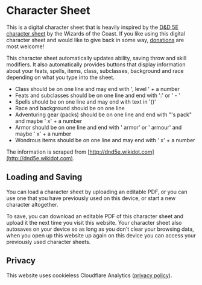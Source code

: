 # Character Sheet
This is a digital character sheet that is heavily inspired by the [D&D 5E character sheet](https://media.wizards.com/2016/dnd/downloads/5E_CharacterSheet_Fillable.pdf) by the Wizards of the Coast. If you like using this digital character sheet and would like to give back in some way, [donations](https://donate.stripe.com/fZe5kv5SJ3jZfjG000) are most welcome!

This character sheet automatically updates ability, saving throw and skill modifiers. It also automatically provides buttons that display information about your feats, spells, items, class, subclasses, background and race depending on what you type into the sheet.

* Class should be on one line and may end with ', level ' + a number
* Feats and subclasses should be on one line and end with ':' or ' - '
* Spells should be on one line and may end with text in '()'
* Race and background should be on one line
* Adventuring gear (packs) should be on one line and end with "'s pack" and maybe ' x' + a number
* Armor should be on one line and end with ' armor' or ' armour' and maybe ' x' + a number
* Wondrous items should be on one line and may end with ' x' + a number

The information is scraped from [http://dnd5e.wikidot.com](http://dnd5e.wikidot.com).

## Loading and Saving
You can load a character sheet by uploading an editable PDF, or you can use one that you have previously used on this device, or start a new character altogether.

To save, you can download an editable PDF of this character sheet and upload it the next time you visit this website. Your character sheet also autosaves on your device so as long as you don't clear your browsing data, when you open up this website up again on this device you can access your previously used character sheets.

## Privacy
This website uses cookieless Cloudflare Analytics ([privacy policy](/privacyPolicy.html)).
